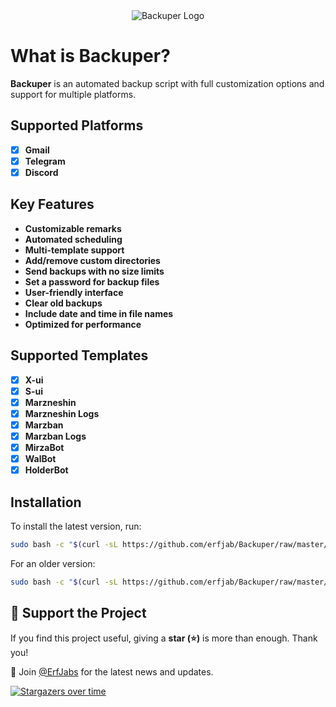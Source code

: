 <div align="center">
  <img src="https://github.com/user-attachments/assets/16cc16e2-f1e5-4ae8-9b5f-bbea33fa39bd" alt="Backuper Logo" />
</div>

# What is Backuper?
**Backuper** is an automated backup script with full customization options and support for multiple platforms.  

## Supported Platforms  

- [x] **Gmail**  
- [x] **Telegram**  
- [x] **Discord**  

## Key Features  

- **Customizable remarks**  
- **Automated scheduling**  
- **Multi-template support**  
- **Add/remove custom directories**  
- **Send backups with no size limits**  
- **Set a password for backup files**  
- **User-friendly interface**  
- **Clear old backups**  
- **Include date and time in file names**  
- **Optimized for performance**  

## Supported Templates  

- [x] **X-ui**  
- [x] **S-ui**  
- [x] **Marzneshin**  
- [x] **Marzneshin Logs**  
- [x] **Marzban**  
- [x] **Marzban Logs**  
- [x] **MirzaBot**  
- [x] **WalBot**  
- [x] **HolderBot**  

## Installation  

To install the latest version, run:  

```bash
sudo bash -c "$(curl -sL https://github.com/erfjab/Backuper/raw/master/backuper.sh)"
```  

For an older version:  

```bash
sudo bash -c "$(curl -sL https://github.com/erfjab/Backuper/raw/master/install.sh)"
```  

## 💙 Support the Project  

If you find this project useful, giving a **star (⭐)** is more than enough. Thank you!  

🔹 Join [@ErfJabs](https://t.me/erfjabs) for the latest news and updates.  

[![Stargazers over time](https://starchart.cc/erfjab/Backuper.svg?variant=adaptive)](https://starchart.cc/erfjab/Backuper)  